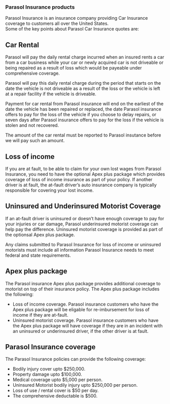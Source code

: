 ### Parasol Insurance products
Parasol Insurance is an insurance company providing Car Insurance coverage to customers all over the United States.  
Some of the key points about Parasol Car Insurance quotes are:

## Car Rental
Parasol will pay the daily rental charge incurred when an insured rents a car from a car business while your car or newly acquired car is not driveable or being repaired as a result of loss which would be payeable under comprehensive coverage.

Parasol will pay this daily rental charge during the period that starts on the date the vehicle is not driveable as a result of the loss or the vehicle is left at a repair facility if the vehicle is driveable.

Payment for car rental from Parasol insurance will end on the earliest of the date the vehicle has been repaired or replaced, the date Parasol insurance offers to pay for the loss of the vehicle if you choose to delay repairs, or seven days after Parasol insurance offers to pay for the loss if the vehicle is stolen and not recovered.

The amount of the car rental must be reported to Parasol insutance before we will pay such an amount.

## Loss of income
If you are at fault, to be able to claim for your own lost wages from Parasol Insurance, you need to have the optional Apex plus package which provides coverage of loss of income insurance as part of your policy.
If another driver is at fault, the at-fault driver’s auto insurance company is typically responsible for covering your lost income. 

## Uninsured and Underinsured Motorist Coverage
If an at-fault driver is uninsured or doesn’t have enough coverage to pay for your injuries or car damage, Parasol underinsured motorist coverage can help pay the difference. Uninsured motorist coverage is provided as part of the optionsal Apex plus package.

Any claims submitted to Parasol Insurance for loss of income or uninsured motorists must include all information Parasol Insurance needs to meet federal and state requirements.

## Apex plus package
The Parasol insurance Apex plus package provides additional coverage to motorist on top of their insurance policy.  The Apex plus package includes the following:

- Loss of income coverage.  Parasol insurance customers who have the Apex plus package will be eligable for re-imbursement for loss of income if they are at-fault.
- Uninsured motorist coverage.  Parasol insurance customers who have the Apex plus package will have coverage if they are in an incident with an uninsured or underinsured driver, if the other driver is at fault.


## Parasol Insurance coverage
The Parasol Insurance policies can provide the following coverage:
- Bodily injury cover upto $250,000. 
- Property damage upto $100,000. 
- Medical coverage upto $5,000 per person. 
- Uninsured Motorist bodily injury upto $250,000 per person.
- Loss of use / rental cover is $50 per day. 
- The comprehensive deductable is $500.
